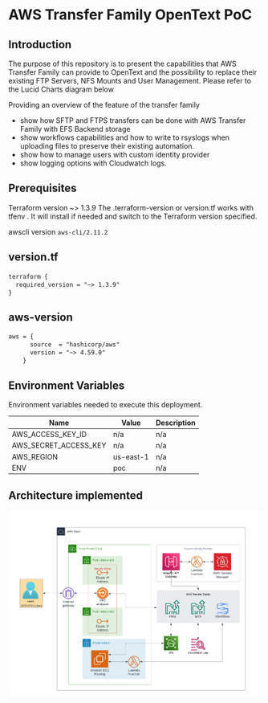 # AWS Transfer Family OpenText PoC

## Introduction
The purpose of this repository is to present the capabilities that AWS Transfer Family can provide to OpenText and the possibility to replace their existing FTP Servers, NFS Mounts and User Management. Please refer to the Lucid Charts diagram below


Providing an overview of the feature of the transfer family

- show how SFTP and FTPS transfers can be done with AWS Transfer Family with EFS Backend storage
- show workflows capabilities and how to write to rsyslogs when uploading files to preserve their existing automation.
- show how to manage users with custom identity provider
- show logging options with Cloudwatch logs.


## Prerequisites 
Terraform version ~> 1.3.9
The  .terraform-version or version.tf works with tfenv . It will install if needed and switch to the Terraform version specified.

awscli version `aws-cli/2.11.2`

## version.tf 
```
terraform {
  required_version = "~> 1.3.9"
}
```

## aws-version
```
aws = {
      source  = "hashicorp/aws"
      version = "~> 4.59.0"
    }
```



## Environment Variables

Environment variables needed to execute this deployment.

| Name | Value | Description |
|------|---------|--------|
|AWS_ACCESS_KEY_ID| n/a | n/a |
|AWS_SECRET_ACCESS_KEY| n/a | n/a |
|AWS_REGION | us-east-1| n/a |
|ENV | poc | n/a |


## Architecture implemented

![](./img/poc-aws-transfer-family.png)